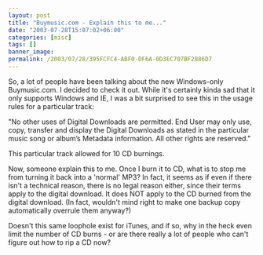 ```yaml
---
layout: post
title: "Buymusic.com - Explain this to me..."
date: "2003-07-28T15:07:02+06:00"
categories: [misc]
tags: []
banner_image: 
permalink: /2003/07/28/395FCFC4-ABF0-DF6A-0D3EC707BF2886D7
---
```


So, a lot of people have been talking about the new Windows-only Buymusic.com. I decided to check it out. While it's certainly kinda sad that it only supports Windows and IE, I was a bit surprised to see this in the usage rules for a particular track:

"No other uses of Digital Downloads are permitted. End User may only use, copy, transfer and display the Digital Downloads as stated in the particular music song or album’s Metadata information. All other rights are reserved."

This particular track allowed for 10 CD burnings. 

Now, someone explain this to me. Once I burn it to CD, what is to stop me from turning it back into a 'normal' MP3? In fact, it seems as if even if there isn't a technical reason, there is no legal reason either, since their terms apply to the digital download. It does NOT apply to the CD burned from the digital download. (In fact, wouldn't mind right to make one backup copy automatically overrule them anyway?)

Doesn't this same loophole exist for iTunes, and if so, why in the heck even limit the number of CD burns - or are there really a lot of people who can't figure out how to rip a CD now?